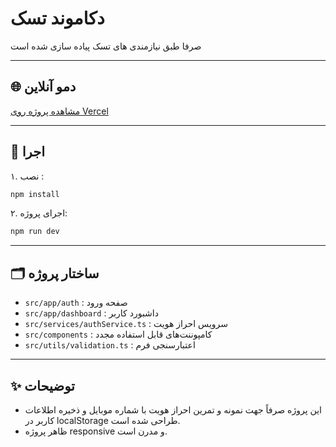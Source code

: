 # دکاموند تسک

صرفا طبق نیازمندی های تسک پیاده سازی شده است

---

## 🌐 دمو آنلاین

[مشاهده پروژه روی Vercel](https://decamond-task.vercel.app/)

---

## 🚀 اجرا

۱. نصب :

```bash
npm install
```

۲. اجرای پروژه:

```bash
npm run dev
```

---

## 🗂️ ساختار پروژه

- `src/app/auth` : صفحه ورود
- `src/app/dashboard` : داشبورد کاربر
- `src/services/authService.ts` : سرویس احراز هویت
- `src/components` : کامپوننت‌های قابل استفاده مجدد
- `src/utils/validation.ts` : اعتبارسنجی فرم

---

## ✨ توضیحات

- این پروژه صرفاً جهت نمونه و تمرین احراز هویت با شماره موبایل و ذخیره اطلاعات کاربر در localStorage طراحی شده است.
- ظاهر پروژه responsive و مدرن است.
